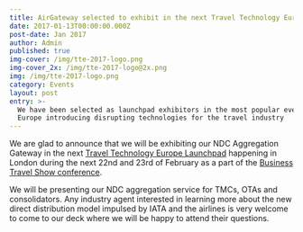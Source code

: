 ```yaml
---
title: AirGateway selected to exhibit in the next Travel Technology Europe Launchpad
date: 2017-01-13T00:00:00.000Z
post-date: Jan 2017
author: Admin
published: true
img-cover: /img/tte-2017-logo.png
img-cover_2x: /img/tte-2017-logo@2x.png
img: /img/tte-2017-logo.png
category: Events
layout: post
entry: >-
  We have been selected as launchpad exhibitors in the most popular event in
  Europe introducing disrupting technologies for the travel industry
---
```


We are glad to announce that we will be exhibiting our NDC Aggregation Gateway in the next [Travel Technology Europe Launchpad](http://www.traveltechnologyeurope.com) happening in London during the next 22nd and 23rd of February as a part of the [Business Travel Show conference](http://www.businesstravelshow.com).

We will be presenting our NDC aggregation service for TMCs, OTAs and consolidators. Any industry agent interested in learning more about the new direct distribution model impulsed by IATA and the airlines is very welcome to come to our deck where we will be happy to attend their questions.
